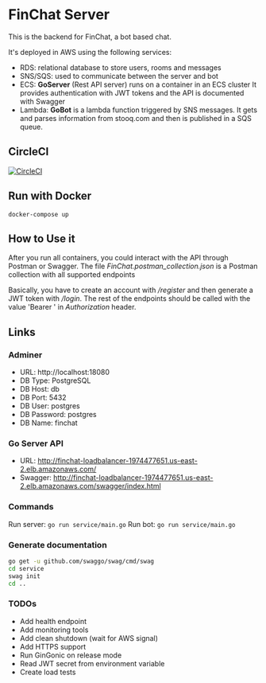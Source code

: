 # FinChat Server 

This is the backend for FinChat, a bot based chat.

It's deployed in AWS using the following services:
- RDS: relational database to store users, rooms and messages
- SNS/SQS: used to communicate between the server and bot
- ECS: **GoServer** (Rest API server) runs on a container in an ECS cluster
It provides authentication with JWT tokens and the API is documented with Swagger
- Lambda: **GoBot** is a lambda function triggered by SNS messages. It gets and parses information from stooq.com and then is published in a SQS queue.

## CircleCI

[![CircleCI](https://circleci.com/gh/hernanrocha/fin-chat.svg?style=svg)](https://circleci.com/gh/hernanrocha/fin-chat)

## Run with Docker

```
docker-compose up
```

## How to Use it

After you run all containers, you could interact with the API through Postman or Swagger. The file _FinChat.postman_collection.json_ is a Postman collection with all supported endpoints

Basically, you have to create an account with _/register_ and then generate a JWT token with _/login_.
The rest of the endpoints should be called with the value 'Bearer <TOKEN>' in _Authorization_ header.

## Links

### Adminer

- URL: http://localhost:18080
- DB Type: PostgreSQL
- DB Host: db
- DB Port: 5432
- DB User: postgres
- DB Password: postgres
- DB Name: finchat


### Go Server API

- URL: http://finchat-loadbalancer-1974477651.us-east-2.elb.amazonaws.com/
- Swagger: http://finchat-loadbalancer-1974477651.us-east-2.elb.amazonaws.com/swagger/index.html


### Commands

Run server: `go run service/main.go`
Run bot: `go run service/main.go`

### Generate documentation 

```sh
go get -u github.com/swaggo/swag/cmd/swag
cd service
swag init
cd ..
```

### TODOs

- Add health endpoint
- Add monitoring tools
- Add clean shutdown (wait for AWS signal)
- Add HTTPS support
- Run GinGonic on release mode
- Read JWT secret from environment variable
- Create load tests